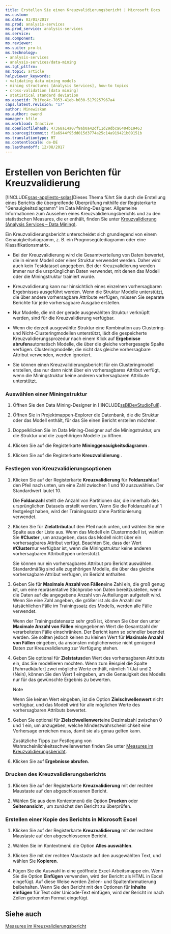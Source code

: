 ```yaml
---
title: Erstellen Sie einen Kreuzvalidierungsbericht | Microsoft Docs
ms.custom: 
ms.date: 03/01/2017
ms.prod: analysis-services
ms.prod_service: analysis-services
ms.service: 
ms.component: 
ms.reviewer: 
ms.suite: pro-bi
ms.technology:
- analysis-services
- analysis-services/data-mining
ms.tgt_pltfrm: 
ms.topic: article
helpviewer_keywords:
- validating data mining models
- mining structures [Analysis Services], how-to topics
- cross-validation [data mining]
- statistical standard deviation
ms.assetid: 7b1fec4c-7053-41eb-b030-5179257967a4
caps.latest.revision: "17"
author: Minewiskan
ms.author: owend
manager: kfile
ms.workload: Inactive
ms.openlocfilehash: 47368a14a07f9ab0a42df11d29dbca6404b19463
ms.sourcegitcommit: f1a6944f95dd015d3774a25c14a919421b09151b
ms.translationtype: MT
ms.contentlocale: de-DE
ms.lasthandoff: 12/08/2017
---
```

# <a name="create-a-cross-validation-report"></a>Erstellen von Berichten für Kreuzvalidierung
[!INCLUDE[ssas-appliesto-sqlas](../../includes/ssas-appliesto-sqlas.md)]Dieses Thema führt Sie durch die Erstellung eines Berichts die übergreifende Überprüfung mithilfe der Registerkarte "Genauigkeitsdiagramm" im Data Mining-Designer. Allgemeine Informationen zum Aussehen eines Kreuzvalidierungsberichts und zu den statistischen Measures, die er enthält, finden Sie unter [Kreuzvalidierung &#40;Analysis Services – Data Mining&#41;](../../analysis-services/data-mining/cross-validation-analysis-services-data-mining.md).  
  
 Ein Kreuzvalidierungsbericht unterscheidet sich grundlegend von einem Genauigkeitsdiagramm, z. B. ein Prognosegütediagramm oder eine Klassifikationsmatrix.  
  
-   Bei der Kreuzvalidierung wird die Gesamtverteilung von Daten bewertet, die in einem Modell oder einer Struktur verwendet werden. Daher wird auch kein Testdataset angegeben. Bei der Kreuzvalidierung werden immer nur die ursprünglichen Daten verwendet, mit denen das Modell oder die Miningstruktur trainiert wurde.  
  
-   Kreuzvalidierung kann nur hinsichtlich eines einzelnen vorhersagbaren Ergebnisses ausgeführt werden. Wenn die Struktur Modelle unterstützt, die über andere vorhersagbare Attribute verfügen, müssen Sie separate Berichte für jede vorhersagbare Ausgabe erstellen.  
  
-   Nur Modelle, die mit der gerade ausgewählten Struktur verknüpft werden, sind für die Kreuzvalidierung verfügbar.  
  
-   Wenn die derzeit ausgewählte Struktur eine Kombination aus Clustering- und Nicht-Clusteringmodellen unterstützt, lädt die gespeicherte Kreuzvalidierungsprozedur nach einem Klick auf **Ergebnisse abrufen**automatisch Modelle, die über die gleiche vorhergesagte Spalte verfügen. Clusteringmodelle, die nicht das gleiche vorhersagbare Attribut verwenden, werden ignoriert.  
  
-   Sie können einen Kreuzvalidierungsbericht für ein Clusteringmodell erstellen, das nur dann nicht über ein vorhersagbares Attribut verfügt, wenn die Miningstruktur keine anderen vorhersagbaren Attribute unterstützt.  
  
### <a name="select-a-mining-structure"></a>Auswählen einer Miningstruktur  
  
1.  Öffnen Sie den Data Mining-Designer in [!INCLUDE[ssBIDevStudioFull](../../includes/ssbidevstudiofull-md.md)].  
  
2.  Öffnen Sie in Projektmappen-Explorer die Datenbank, die die Struktur oder das Modell enthält, für das Sie einen Bericht erstellen möchten.  
  
3.  Doppelklicken Sie im Data Mining-Designer auf die Miningstruktur, um die Struktur und die zugehörigen Modelle zu öffnen.  
  
4.  Klicken Sie auf die Registerkarte **Mininggenauigkeitsdiagramm** .  
  
5.  Klicken Sie auf die Registerkarte **Kreuzvalidierung** .  
  
### <a name="set-cross-validation-options"></a>Festlegen von Kreuzvalidierungsoptionen  
  
1.  Klicken Sie auf der Registerkarte **Kreuzvalidierung** für **Foldanzahl**auf den Pfeil nach unten, um eine Zahl zwischen 1 und 10 auszuwählen. Der Standardwert lautet 10.  
  
     Die **Foldanzahl** stellt die Anzahl von Partitionen dar, die innerhalb des ursprünglichen Datasets erstellt werden. Wenn Sie die Foldanzahl auf 1 festgelegt haben, wird der Trainingssatz ohne Partitionierung verwendet.  
  
2.  Klicken Sie für **Zielattribut**auf den Pfeil nach unten, und wählen Sie eine Spalte aus der Liste aus. Wenn das Modell ein Clustermodell ist, wählen Sie **#Cluster** , um anzugeben, dass das Modell nicht über ein vorhersagbares Attribut verfügt. Beachten Sie, dass der Wert **#Cluster**nur verfügbar ist, wenn die Miningstruktur keine anderen vorhersagbaren Attributtypen unterstützt.  
  
     Sie können nur ein vorhersagbares Attribut pro Bericht auswählen. Standardmäßig sind alle zugehörigen Modelle, die über das gleiche vorhersagbare Attribut verfügen, im Bericht enthalten.  
  
3.  Geben Sie für **Maximale Anzahl von Fällen**eine Zahl ein, die groß genug ist, um eine repräsentative Stichprobe von Daten bereitzustellen, wenn die Daten auf die angegebene Anzahl von Aufteilungen aufgeteilt wird. Wenn Sie eine Zahl angeben, die größer ist als die Anzahl der tatsächlichen Fälle im Trainingssatz des Modells, werden alle Fälle verwendet.  
  
     Wenn der Trainingsdatensatz sehr groß ist, können Sie über den unter **Maximale Anzahl von Fällen** eingegebenen Wert die Gesamtzahl der verarbeiteten Fälle einschränken. Der Bericht kann so schneller beendet werden. Sie sollten jedoch keinen zu kleinen Wert für **Maximale Anzahl von Fällen** eingeben, da ansonsten möglicherweise nicht genügend Daten zur Kreuzvalidierung zur Verfügung stehen.  
  
4.  Geben Sie optional für **Zielstatus**den Wert des vorhersagbaren Attributs ein, das Sie modellieren möchten. Wenn zum Beispiel die Spalte [Fahrradkäufer] zwei mögliche Werte enthält, nämlich 1 (Ja) und 2 (Nein), können Sie den Wert 1 eingeben, um die Genauigkeit des Modells nur für das gewünschte Ergebnis zu bewerten.  
  
    > [!NOTE]  
    >  Wenn Sie keinen Wert eingeben, ist die Option **Zielschwellenwert** nicht verfügbar, und das Modell wird für alle möglichen Werte des vorhersagbaren Attributs bewertet.  
  
5.  Geben Sie optional für **Zielschwellenwert**eine Dezimalzahl zwischen 0 und 1 ein, um anzugeben, welche Mindestwahrscheinlichkeit eine Vorhersage erreichen muss, damit sie als genau gelten kann.  
  
     Zusätzliche Tipps zur Festlegung von Wahrscheinlichkeitsschwellenwerten finden Sie unter [Measures im Kreuzvalidierungsbericht](../../analysis-services/data-mining/measures-in-the-cross-validation-report.md).  
  
6.  Klicken Sie auf **Ergebnisse abrufen**.  
  
### <a name="print-the-cross-validation-report"></a>Drucken des Kreuzvalidierungsberichts  
  
1.  Klicken Sie auf der Registerkarte **Kreuzvalidierung** mit der rechten Maustaste auf den abgeschlossenen Bericht.  
  
2.  Wählen Sie aus dem Kontextmenü die Option **Drucken** oder **Seitenansicht** , um zunächst den Bericht zu überprüfen.  
  
### <a name="create-a-copy-of-the-report-in-microsoft-excel"></a>Erstellen einer Kopie des Berichts in Microsoft Excel  
  
1.  Klicken Sie auf der Registerkarte **Kreuzvalidierung** mit der rechten Maustaste auf den abgeschlossenen Bericht.  
  
2.  Wählen Sie im Kontextmenü die Option **Alles auswählen**.  
  
3.  Klicken Sie mit der rechten Maustaste auf den ausgewählten Text, und wählen Sie **Kopieren**.  
  
4.  Fügen Sie die Auswahl in eine geöffnete Excel-Arbeitsmappe ein. Wenn Sie die Option **Einfügen** verwenden, wird der Bericht als HTML in Excel eingefügt. Auf diese Weise werden Zeilen- und Spaltenformatierung beibehalten. Wenn Sie den Bericht mit den Optionen für **Inhalte einfügen** für Text oder Unicode-Text einfügen, wird der Bericht im nach Zeilen getrennten Format eingefügt.  
  
## <a name="see-also"></a>Siehe auch  
 [Measures im Kreuzvalidierungsbericht](../../analysis-services/data-mining/measures-in-the-cross-validation-report.md)  
  
  
